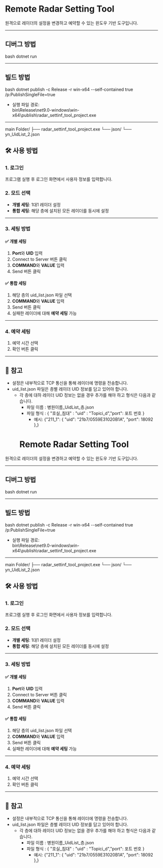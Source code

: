 # Remote Radar Setting Tool

원격으로 레이더의 설정을 변경하고 예약할 수 있는 윈도우 기반 도구입니다.

---

## 디버그 방법

bash
dotnet run


---

## 빌드 방법

bash
dotnet publish -c Release -r win-x64 --self-contained true /p:PublishSingleFile=true


- 실행 파일 경로:  
  bin\Release\net9.0-windows\win-x64\publish\radar_settinf_tool_project.exe
   
---
main Folder/
├── radar_settinf_tool_project.exe
└── json/
    └── yn_UidList_2.json


## 🛠️ 사용 방법

### 1. 로그인

프로그램 실행 후 로그인 화면에서 사용자 정보를 입력합니다.

### 2. 모드 선택

- **개별 세팅**: 1대1 레이더 설정
- **통합 세팅**: 해당 층에 설치된 모든 레이더를 동시에 설정

---

### 3. 세팅 방법

#### ✅ 개별 세팅

1. **Port**와 **UID** 입력  
2. Connect to Server 버튼 클릭  
3. **COMMAND**와 **VALUE** 입력  
4. Send 버튼 클릭  

#### ✅ 통합 세팅

1. 해당 층의 uid_list.json 파일 선택  
2. **COMMAND**와 **VALUE** 입력  
3. Send 버튼 클릭  
4. 실패한 레이더에 대해 **예약 세팅** 가능  

---

### 4. 예약 세팅

1. 예약 시간 선택  
2. 확인 버튼 클릭

---
## 📁 참고

- 설정은 내부적으로 TCP 통신을 통해 레이더에 명령을 전송합니다.
- uid_list.json 파일은 층별 레이더 UID 정보를 담고 있어야 합니다.
   - 각 층에 대하 레이더 UID 정보는 없을 경우 추가를 해야 하고 형식은 다음과 같습니다.
      - 파일 이름 : 병원이름_UidList_층.json
      - 파일 형식 : { "호실_침대" : "uid" : "Topici_d","port": 포트 번호 }  
         -    예시: {"211_1": { "uid": "21b7/0559E31020B1A", "port": 18092 },}
       # Remote Radar Setting Tool

원격으로 레이더의 설정을 변경하고 예약할 수 있는 윈도우 기반 도구입니다.

---

## 디버그 방법

bash
dotnet run


---

## 빌드 방법

bash
dotnet publish -c Release -r win-x64 --self-contained true /p:PublishSingleFile=true


- 실행 파일 경로:  
  bin\Release\net9.0-windows\win-x64\publish\radar_settinf_tool_project.exe
   
---
main Folder/
├── radar_settinf_tool_project.exe
└── json/
    └── yn_UidList_2.json


## 🛠️ 사용 방법

### 1. 로그인

프로그램 실행 후 로그인 화면에서 사용자 정보를 입력합니다.

### 2. 모드 선택

- **개별 세팅**: 1대1 레이더 설정
- **통합 세팅**: 해당 층에 설치된 모든 레이더를 동시에 설정

---

### 3. 세팅 방법

#### ✅ 개별 세팅

1. **Port**와 **UID** 입력  
2. Connect to Server 버튼 클릭  
3. **COMMAND**와 **VALUE** 입력  
4. Send 버튼 클릭  

#### ✅ 통합 세팅

1. 해당 층의 uid_list.json 파일 선택  
2. **COMMAND**와 **VALUE** 입력  
3. Send 버튼 클릭  
4. 실패한 레이더에 대해 **예약 세팅** 가능  

---

### 4. 예약 세팅

1. 예약 시간 선택  
2. 확인 버튼 클릭

---
## 📁 참고

- 설정은 내부적으로 TCP 통신을 통해 레이더에 명령을 전송합니다.
- uid_list.json 파일은 층별 레이더 UID 정보를 담고 있어야 합니다.
   - 각 층에 대하 레이더 UID 정보는 없을 경우 추가를 해야 하고 형식은 다음과 같습니다.
      - 파일 이름 : 병원이름_UidList_층.json
      - 파일 형식 : { "호실_침대" : "uid" : "Topici_d","port": 포트 번호 }  
         -    예시: {"211_1": { "uid": "21b7/0559E31020B1A", "port": 18092 },}
